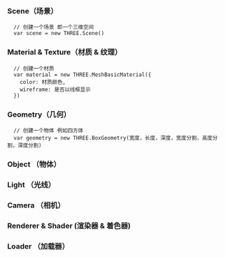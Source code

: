 ### Scene（场景）
```
  // 创建一个场景 即一个三维空间
  var scene = new THREE.Scene()
```
### Material & Texture（材质 & 纹理）
```
  // 创建一个材质
  var material = new THREE.MeshBasicMaterial({
    color: 材质颜色,
    wireframe: 是否以线框显示
  })
```
### Geometry（几何）
```
  // 创建一个物体 例如四方体
  var geometry = new THREE.BoxGeometry(宽度，长度，深度，宽度分割，高度分割，深度分割)
```
### Object （物体）
### Light （光线）
### Camera （相机）
### Renderer & Shader (渲染器 & 着色器)
### Loader （加载器）
